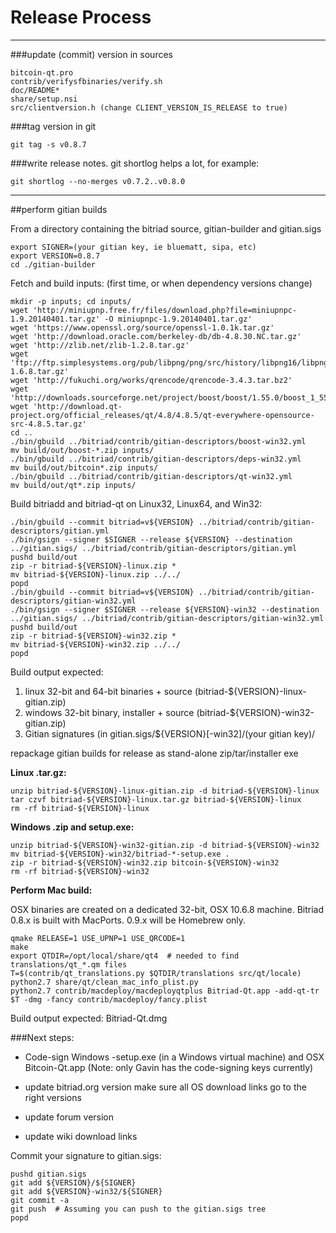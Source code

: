 Release Process
====================

* * *

###update (commit) version in sources


	bitcoin-qt.pro
	contrib/verifysfbinaries/verify.sh
	doc/README*
	share/setup.nsi
	src/clientversion.h (change CLIENT_VERSION_IS_RELEASE to true)

###tag version in git

	git tag -s v0.8.7

###write release notes. git shortlog helps a lot, for example:

	git shortlog --no-merges v0.7.2..v0.8.0

* * *

##perform gitian builds

 From a directory containing the bitriad source, gitian-builder and gitian.sigs
  
	export SIGNER=(your gitian key, ie bluematt, sipa, etc)
	export VERSION=0.8.7
	cd ./gitian-builder

 Fetch and build inputs: (first time, or when dependency versions change)

	mkdir -p inputs; cd inputs/
	wget 'http://miniupnp.free.fr/files/download.php?file=miniupnpc-1.9.20140401.tar.gz' -O miniupnpc-1.9.20140401.tar.gz'
	wget 'https://www.openssl.org/source/openssl-1.0.1k.tar.gz'
	wget 'http://download.oracle.com/berkeley-db/db-4.8.30.NC.tar.gz'
	wget 'http://zlib.net/zlib-1.2.8.tar.gz'
	wget 'ftp://ftp.simplesystems.org/pub/libpng/png/src/history/libpng16/libpng-1.6.8.tar.gz'
	wget 'http://fukuchi.org/works/qrencode/qrencode-3.4.3.tar.bz2'
	wget 'http://downloads.sourceforge.net/project/boost/boost/1.55.0/boost_1_55_0.tar.bz2'
	wget 'http://download.qt-project.org/official_releases/qt/4.8/4.8.5/qt-everywhere-opensource-src-4.8.5.tar.gz'
	cd ..
	./bin/gbuild ../bitriad/contrib/gitian-descriptors/boost-win32.yml
	mv build/out/boost-*.zip inputs/
	./bin/gbuild ../bitriad/contrib/gitian-descriptors/deps-win32.yml
	mv build/out/bitcoin*.zip inputs/
	./bin/gbuild ../bitriad/contrib/gitian-descriptors/qt-win32.yml
	mv build/out/qt*.zip inputs/

 Build bitriadd and bitriad-qt on Linux32, Linux64, and Win32:
  
	./bin/gbuild --commit bitriad=v${VERSION} ../bitriad/contrib/gitian-descriptors/gitian.yml
	./bin/gsign --signer $SIGNER --release ${VERSION} --destination ../gitian.sigs/ ../bitriad/contrib/gitian-descriptors/gitian.yml
	pushd build/out
	zip -r bitriad-${VERSION}-linux.zip *
	mv bitriad-${VERSION}-linux.zip ../../
	popd
	./bin/gbuild --commit bitriad=v${VERSION} ../bitriad/contrib/gitian-descriptors/gitian-win32.yml
	./bin/gsign --signer $SIGNER --release ${VERSION}-win32 --destination ../gitian.sigs/ ../bitriad/contrib/gitian-descriptors/gitian-win32.yml
	pushd build/out
	zip -r bitriad-${VERSION}-win32.zip *
	mv bitriad-${VERSION}-win32.zip ../../
	popd

  Build output expected:

  1. linux 32-bit and 64-bit binaries + source (bitriad-${VERSION}-linux-gitian.zip)
  2. windows 32-bit binary, installer + source (bitriad-${VERSION}-win32-gitian.zip)
  3. Gitian signatures (in gitian.sigs/${VERSION}[-win32]/(your gitian key)/

repackage gitian builds for release as stand-alone zip/tar/installer exe

**Linux .tar.gz:**

	unzip bitriad-${VERSION}-linux-gitian.zip -d bitriad-${VERSION}-linux
	tar czvf bitriad-${VERSION}-linux.tar.gz bitriad-${VERSION}-linux
	rm -rf bitriad-${VERSION}-linux

**Windows .zip and setup.exe:**

	unzip bitriad-${VERSION}-win32-gitian.zip -d bitriad-${VERSION}-win32
	mv bitriad-${VERSION}-win32/bitriad-*-setup.exe .
	zip -r bitriad-${VERSION}-win32.zip bitcoin-${VERSION}-win32
	rm -rf bitriad-${VERSION}-win32

**Perform Mac build:**

  OSX binaries are created on a dedicated 32-bit, OSX 10.6.8 machine.
  Bitriad 0.8.x is built with MacPorts.  0.9.x will be Homebrew only.

	qmake RELEASE=1 USE_UPNP=1 USE_QRCODE=1
	make
	export QTDIR=/opt/local/share/qt4  # needed to find translations/qt_*.qm files
	T=$(contrib/qt_translations.py $QTDIR/translations src/qt/locale)
	python2.7 share/qt/clean_mac_info_plist.py
	python2.7 contrib/macdeploy/macdeployqtplus Bitriad-Qt.app -add-qt-tr $T -dmg -fancy contrib/macdeploy/fancy.plist

 Build output expected: Bitriad-Qt.dmg

###Next steps:

* Code-sign Windows -setup.exe (in a Windows virtual machine) and
  OSX Bitcoin-Qt.app (Note: only Gavin has the code-signing keys currently)

* update bitriad.org version
  make sure all OS download links go to the right versions

* update forum version

* update wiki download links

Commit your signature to gitian.sigs:

	pushd gitian.sigs
	git add ${VERSION}/${SIGNER}
	git add ${VERSION}-win32/${SIGNER}
	git commit -a
	git push  # Assuming you can push to the gitian.sigs tree
	popd


